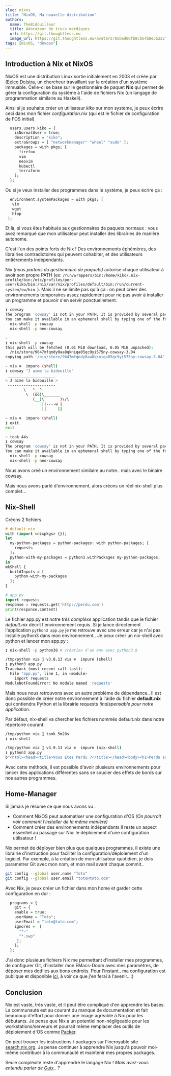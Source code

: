 ```yaml
---
slug: nixos
title: "NixOS, Ma nouvelle distribution"
authors:
  name: TheBidouilleur
  title: Adorateur de trucs merdiques
  url: https://git.thoughtless.eu
  image_url: https://git.thoughtless.eu/avatars/05bed00fb8cb64b8e3b222f797bcd3d8
tags: [NixOS, "devops"]
---
```


## Introduction à Nix et NixOS
NixOS est une distribution Linux sortie initialement en 2003 et créée par ([Eelco Dolstra](https://www.linkedin.com/in/edolstra), un chercheur travaillant sur la création d'un système immuable. 
Celle-ci se base sur le gestionnaire de paquet **Nix** qui permet de gérer la configuration du système à l'aide de fichiers Nix (un langage de programmation similaire au Haskell). 

Ainsi si je souhaite créer un utilisateur *kiko* sur mon système, je peux écrire ceci dans mon fichier *configuration.nix* (qui est le fichier de configuration de l'OS initial) 

```haskell
  users.users.kiko = {
    isNormalUser = true;
    description = "kiko";
    extraGroups = [ "networkmanager" "wheel" "sudo" ];
    packages = with pkgs; [
      firefox
      vim
      neovim
      kubectl
      terraform
    ];
  };
 ```
 
 Ou si je veux installer des programmes dans le système, je peux écrire ça : 
 
 ```haskell
   environment.systemPackages = with pkgs; [
    vim
    wget
    htop
  ];
 ```
 
Et là, si vous êtes habitués aux gestionnaires de paquets normaux : vous avez remarqué que mon utilisateur peut installer des librairies de manière autonome. 

C'est l'un des points forts de Nix ! Des environnements éphémères, des librairies contradictoires qui peuvent cohabiter, et des utilisateurs entièrements indépendants. 
 
Nix *(nous parlons du gestionnaire de paquets)* autorise chaque utilisateur à avoir son propre PATH (ex: `/run/wrappers/bin:/home/kiko/.nix-profile/bin:/etc/profiles/per-user/kiko/bin:/nix/var/nix/profiles/default/bin:/run/current-system/sw/bin
`). 
Mais il ne se limite pas qu'à ça : on peut créer des environnements temporaires assez rapidement pour ne pas avoir à installer un programme et pouvoir s'en servir ponctuellement. 


```bash
❯ cowsay
The program 'cowsay' is not in your PATH. It is provided by several packages.
You can make it available in an ephemeral shell by typing one of the following:
  nix-shell -p cowsay
  nix-shell -p neo-cowsay

~ 
❯ nix-shell -p cowsay
this path will be fetched (0.01 MiB download, 0.05 MiB unpacked):
  /nix/store/9647mfqndy0aa8qkniqa05qc9yi575ny-cowsay-3.04
copying path '/nix/store/9647mfqndy0aa8qkniqa05qc9yi575ny-cowsay-3.04' from 'https://cache.nixos.org'...

~ via ❄️  impure (shell) 
❯ cowsay "J aime la bidouille"
 _____________________ 
< J aime la bidouille >
 --------------------- 
        \   ^__^
         \  (oo)\_______
            (__)\       )\/\
                ||----w |
                ||     ||

~ via ❄️  impure (shell) 
❯ exit
exit

~ took 44s 
❯ cowsay
The program 'cowsay' is not in your PATH. It is provided by several packages.
You can make it available in an ephemeral shell by typing one of the following:
  nix-shell -p cowsay
  nix-shell -p neo-cowsay

```

Nous avons créé un environnement similaire au notre.. mais avec le binaire cowsay. 

Mais nous avons parlé d'environnement, alors créons un réel nix-shell plus complet...

## Nix-Shell 
Créons 2 fichiers. 
```haskell
# default.nix
with (import <nixpkgs> {});
let
  my-python-packages = python-packages: with python-packages; [
    requests
  ];
  python-with-my-packages = python3.withPackages my-python-packages;
in
mkShell {
  buildInputs = [
    python-with-my-packages
  ];
}
```
```python app.py
# app.py
import requests
response = requests.get('http://perdu.com')
print(response.content)
```
Le fichier app.py est notre *très complèxe* application tandis que le fichier *default.nix* décrit l'environnement requis. 
Si je lance directement l'application `python3 app.py` je me retrouve avec une erreur car je n'ai pas installé python3 dans mon environnement.. 
Je peux créer un nix-shell avec python et lancer mon app.py :
```bash
❯ nix-shell -p python38 # création d'un env avec python3.8

/tmp/python via 🐍 v3.8.13 via ❄️  impure (shell) 
❯ python3 app.py 
Traceback (most recent call last):
  File "app.py", line 1, in <module>
    import requests
ModuleNotFoundError: No module named 'requests'
```
Mais nous nous retrouvons avec un autre problème de dépendance.. 
Il est donc possible de créer notre environnement à l'aide du fichier **default.nix** qui contiendra Python et la librairie requests *(indispensable pour notre application*.

Par défaut, nix-shell va chercher les fichiers nommés default.nix dans notre répertoire courant. 
```bash
/tmp/python via 🐍 took 5m28s 
❯ nix-shell 

/tmp/python via 🐍 v3.9.13 via ❄️  impure (nix-shell) 
❯ python3 app.py 
b"<html><head><title>Vous Etes Perdu ?</title></head><body><h1>Perdu sur l'Internet ?</h1><h2>Pas de panique, on va vous aider</h2><strong><pre>    * <----- vous &ecirc;tes ici</pre></strong></body></html>\n"
```

Avec cette méthode, il est possible d'avoir plusieurs environnements pour lancer des applications différentes sans se soucier des effets de bords sur nos autres programmes. 

## Home-Manager

Si jamais je résume ce que nous avons vu : 
- Comment NixOS peut automatiser une configuration d'OS *(On pourrait voir comment l'installer de la même manière)* 
- Comment créer des environnements indépendants 
Il reste un aspect essentiel au passage sur Nix: le déploiement d'une configuration utilisateur ! 

Nix permet de déployer bien plus que quelques programmes, il existe une librairie d'instruction pour faciliter la configuration/déploiement d'un logiciel. 
Par exemple, à la création de mon utilisateur quotidien, je dois parametrer Git avec mon nom, et mon mail avant chaque commit.. 
```bash
git config --global user.name "Toto"
git config --global user.email "toto@toto.com"
```

Avec Nix, je peux créer un fichier dans mon home et garder cette configuration en dur : 
```haskell
  programs = {
    git = {
    enable = true;
    userName = "Toto";
    userEmail = "toto@toto.com";
    ignores =  [
      "*~"
      "*.swp"
     ];
    };
  };
```
J'ai donc plusieurs fichiers Nix me permettant d'installer mes programmes, de configurer Git, d'installer mon EMacs-Doom avec mes paramètres, de déposer mes dotfiles aux bons endroits. 
Pour l'instant.. ma configuration est publique et disponible [ici](https://github.com/QJoly/home.nix), à voir ce que j'en ferai à l'avenir.. :) 

## Conclusion

Nix est vaste, très vaste, et il peut être compliqué d'en apprendre les bases. La communauté est au courant du manque de documentation et fait beaucoup d'effort pour donner une image agréable à Nix pour les débutants. 
Je pense que Nix a un potentiel non-négligeable pour les workstations/serveurs et pourrait même remplacer des outils de déploiement d'OS comme [Packer](https://packer.io). 

On peut trouver les instructions / packages sur l'incroyable site [search.nix.org](https://search.nixorg.org). 
Je pense continuer à apprendre Nix jusqu'à pouvoir moi-même contribuer à la communauté et maintenir mes propres packages. 

Seule complexité reste d'apprendre le langage Nix ! 
*Mais avez-vous entendu parler de [Guix](https://guix.gnu.org/fr/).. ?*





